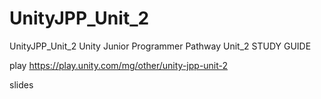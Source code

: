 # UnityJPP_Unit_2


UnityJPP_Unit_2
Unity Junior Programmer Pathway Unit_2 STUDY GUIDE

play 
<https://play.unity.com/mg/other/unity-jpp-unit-2>


slides 
<not aviable>

